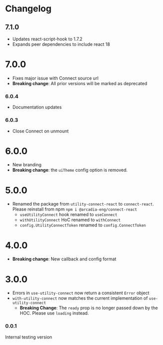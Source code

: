 # Changelog

## 7.1.0

- Updates react-script-hook to 1.7.2
- Expands peer dependencies to include react 18

# 7.0.0

- Fixes major issue with Connect source url
- **Breaking change**: All prior versions will be marked as deprecated

### 6.0.4

- Documentation updates

### 6.0.3

- Close Connect on unmount

# 6.0.0

- New branding
- **Breaking change**: the `uiTheme` config option is removed.

# 5.0.0

- Renamed the package from `utility-connect-react` to `connect-react`. Please reinstall from npm `npm i @arcadia-eng/connect-react`
  - `useUtilityConnect` hook renamed to `useConnect`
  - `withUtilityConnect` HoC renamed to `withConnect`
  - `config.UtilityConnectToken` renamed to `config.ConnectToken`

# 4.0.0

- **Breaking change**: New callback and config format

# 3.0.0

- Errors in `use-utility-connect` now return a consistent `Error` object
- `with-utility-connect` now matches the current implementation of `use-utility-connect`
  - **Breaking Change**: The `ready` prop is no longer passed down by the HOC. Please use `loading` instead.

### 0.0.1

Internal testing version
